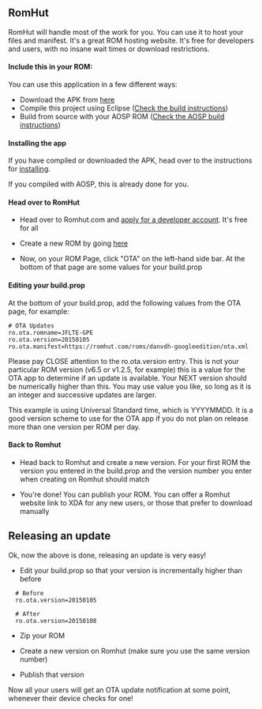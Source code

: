 ## RomHut

RomHut will handle most of the work for you. You can use it to host your files and manifest. It's a great ROM hosting website. It's free for developers and users, with no insane wait times or download restrictions.

#### Include this in your ROM:

You can use this application in a few different ways:

- Download the APK from [here](http://ultimarom.com/downloads/ota-updates/)
- Compile this project using Eclipse ([Check the build instructions](Building.md))
- Build from source with your AOSP ROM ([Check the AOSP build instructions](AOSP_CM.md))

#### Installing the app

If you have compiled or downloaded the APK, head over to the instructions for [installing](Installing.md).

If you compiled with AOSP, this is already done for you.

#### Head over to RomHut

- Head over to Romhut.com and [apply for a developer account](https://romhut.com/developers/new). It's free for all

- Create a new ROM by going [here](https://romhut.com/dashboard/roms/new)

- Now, on your ROM Page, click "OTA" on the left-hand side bar. At the bottom of that page are some values for your build.prop

#### Editing your build.prop

At the bottom of your build.prop, add the following values from the OTA page, for example:

```
# OTA Updates
ro.ota.romname=JFLTE-GPE
ro.ota.version=20150105
ro.ota.manifest=https://romhut.com/roms/danvdh-googleedition/ota.xml
```

Please pay CLOSE attention to the ro.ota.version entry. This is not your particular ROM version (v6.5 or v1.2.5, for example) this is a value for the OTA app to determine if an update is available. Your NEXT version should be numerically higher than this. You may use value you like, so long as it is an integer and successive updates are larger.

This example is using Universal Standard time, which is YYYYMMDD. It is a good version scheme to use for the OTA app if you do not plan on release more than one version per ROM per day.

#### Back to Romhut

- Head back to Romhut and create a new version. For your first ROM the version you entered in the build.prop and the version number you enter when creating on Romhut should match

- You're done! You can publish your ROM. You can offer a Romhut website link to XDA for any new users, or those that prefer to download manually

## Releasing an update

Ok, now the above is done, releasing an update is very easy!

- Edit your build.prop so that your version is incrementally higher than before

```
  # Before
  ro.ota.version=20150105

  # After
  ro.ota.version=20150108
```

- Zip your ROM

- Create a new version on Romhut (make sure you use the same version number)

- Publish that version

Now all your users will get an OTA update notification at some point, whenever their device checks for one!
